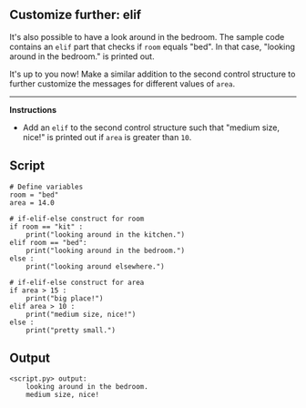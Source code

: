 ## Customize further: elif

It's also possible to have a look around in the bedroom. The sample code contains an `elif` part that checks if `room` equals "bed". In that case, "looking around in the bedroom." is printed out.

It's up to you now! Make a similar addition to the second control structure to further customize the messages for different values of `area`.

<hr>

**Instructions**
* Add an `elif` to the second control structure such that "medium size, nice!" is printed out if `area` is greater than `10`.

## Script
```
# Define variables
room = "bed"
area = 14.0

# if-elif-else construct for room
if room == "kit" :
    print("looking around in the kitchen.")
elif room == "bed":
    print("looking around in the bedroom.")
else :
    print("looking around elsewhere.")

# if-elif-else construct for area
if area > 15 :
    print("big place!")
elif area > 10 :
    print("medium size, nice!")
else :
    print("pretty small.")
```

## Output
```
<script.py> output:
    looking around in the bedroom.
    medium size, nice!
```